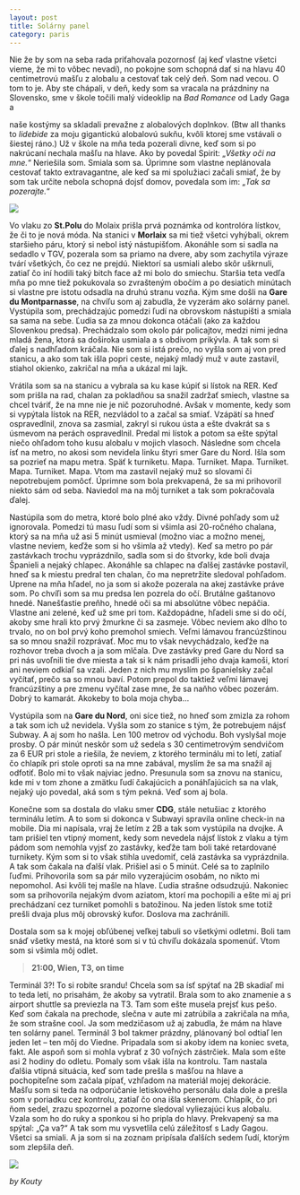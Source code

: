 ```yaml
---
layout: post
title: Solárny panel
category: paris
---
```


Nie že by som na seba rada priťahovala pozornosť (aj keď vlastne všetci vieme, že mi to vôbec nevadí), no pokojne som schopná dať si na hlavu 40 centimetrovú mašľu z alobalu a cestovať tak celý deň. Som nad vecou. O tom to je. Aby ste chápali, v deň, kedy som sa vracala na prázdniny na Slovensko, sme v škole točili malý videoklip na *Bad Romance* od Lady Gaga a
<!--more-->

naše kostýmy sa skladali prevažne z alobalových doplnkov. (Btw all thanks to *lidebide* za moju gigantickú alobalovú sukňu, kvôli ktorej sme vstávali o šiestej ráno.) Už v škole na mňa teda  pozerali divne, keď som si po nakrúcaní nechala mašľu na hlave. Ako by povedal Spirit: „*Všetky oči na mne.*“ Neriešila som. Smiala som sa. Úprimne som vlastne neplánovala cestovať takto extravagantne, ale keď sa mi spolužiaci začali smiať, že by som tak určite nebola schopná dojsť domov, povedala som im: „*Tak sa pozerajte.*“

![](https://www.dropbox.com/s/xffafnh6ldjsnpt/2015-12-18%2001.54.19%201.jpg?dl=1)

Vo vlaku zo **St.Polu** do Molaix prišla prvá poznámka od kontrolóra lístkov, že či to je nová móda. Na stanici v **Morlaix** sa mi tiež všetci vyhýbali, okrem staršieho páru, ktorý si nebol istý nástupišťom. Akonáhle som si sadla na sedadlo v TGV, pozerala som sa priamo na dvere, aby som zachytila výraze tvárí všetkých, čo cez ne prejdú. Niektorí sa usmiali alebo skôr uškrnuli, zatiaľ čo iní hodili taký bitch face až mi bolo do smiechu. Staršia teta vedľa mňa po mne tiež pokukovala so zvrašteným obočím a po desiatich minútach si vlastne pre istotu odsadla na druhú stranu vozňa. Kým sme došli na **Gare du Montparnasse**, na chvíľu som aj zabudla, že vyzerám ako solárny panel. Vystúpila som, prechádzajúc pomedzi ľudí na obrovskom nástupišti a smiala sa sama na sebe. Ľudia sa za mnou dokonca otáčali (ako za každou Slovenkou predsa). Prechádzalo som okolo pár policajtov, medzi nimi jedna mladá žena, ktorá sa doširoka usmiala a s obdivom prikývla. A tak som si ďalej s nadhľadom kráčala. Nie som si istá prečo, no vyšla som aj von pred stanicu, a ako som tak išla popri ceste, nejaký mladý muž v aute zastavil, stiahol okienko, zakričal na mňa a ukázal mi lajk.

Vrátila som sa na stanicu a vybrala sa ku kase kúpiť si lístok na RER. Keď som prišla na rad, chalan za pokladňou sa snažil zadržať smiech, vlastne sa chcel tváriť, že na mne nie je nič pozoruhodné. Avšak v momente, kedy som si vypýtala lístok na RER, nezvládol to a začal sa smiať. Vzápätí sa hneď ospravedlnil, znova sa zasmial, zakryl si rukou ústa a ešte dvakrát sa s úsmevom na perách ospravedlnil. Predal mi lístok a potom sa ešte spýtal niečo ohľadom toho kusu alobalu v mojich vlasoch. Následne som chcela ísť na metro, no akosi som nevidela linku štyri smer Gare du Nord. Išla som sa pozrieť na mapu metra. Späť k turniketu. Mapa. Turniket. Mapa. Turniket. Mapa. Turniket. Mapa. Vtom ma zastavil nejaký muž so slovami či nepotrebujem pomôcť. Úprimne som bola prekvapená, že sa mi prihovoril niekto sám od seba. Naviedol ma na môj turniket a tak som pokračovala ďalej.

Nastúpila som do metra, ktoré bolo plné ako vždy. Divné pohľady som už ignorovala. Pomedzi tú masu ľudí som si všimla asi 20-ročného chalana, ktorý sa na mňa už asi 5 minút usmieval (možno viac a možno menej, vlastne neviem, keďže som si ho všimla až vtedy). Keď sa metro po pár zastávkach trochu vyprázdnilo, sadla som si do štvorky, kde boli dvaja Španieli a nejaký chlapec. Akonáhle sa chlapec na ďalšej zastávke postavil, hneď sa k miestu predral ten chalan, čo ma nepretržite sledoval pohľadom. Uprene na mňa hľadel, no ja som si akože pozerala na akej zastávke práve som. Po chvíľi som sa mu predsa len pozrela do očí. Brutálne gaštanovo hnedé. Nanešťastie preňho, hnedé oči sa mi absolútne vôbec nepáčia. Vlastne ani zelené, keď už sme pri tom. Každopádne, hľadeli sme si do očí, akoby sme hrali kto prvý žmurkne či sa zasmeje. Vôbec neviem ako dlho to trvalo, no on bol prvý koho premohol smiech. Veľmi lámavou francúzštinou sa so mnou snažil rozprávať. Moc mu to však nevychádzalo, keďže na rozhovor treba dvoch a ja som mlčala. Dve zastávky pred Gare du Nord sa pri nás uvoľnili tie dve miesta a tak si k nám prisadli jeho dvaja kamoši, ktorí ani neviem odkiaľ sa vzali. Jeden z nich mu myslím po španielsky začal vyčítať, prečo sa so mnou baví. Potom prepol do taktiež veľmi lámavej francúzštiny a pre zmenu vyčítal zase mne, že sa naňho vôbec pozerám. Dobrý to kamarát. Akokeby to bola moja chyba...

Vystúpila som na **Gare du Nord**, oni síce tiež, no hneď som zmizla za rohom a tak som ich už nevidela. Vyšla som zo stanice s tým, že potrebujem nájsť Subway. A aj som ho našla. Len 100 metrov od východu. Boh vyslyšal moje prosby. O pár minút neskôr som už sedela s 30 centimetrovým sendvičom za 6 EUR pri stole a riešila, že neviem, z ktorého terminálu mi to letí, zatiaľ čo chlapík pri stole oproti sa na mne zabával, myslím že sa ma snažil aj odfotiť. Bolo mi to však najviac jedno. Presunula som sa znovu na stanicu, kde mi v tom zhone a zmätku ľudí čakajúcich a ponáhľajúcich sa na vlak, nejaký ujo povedal, aká som s tým pekná. Veď som aj bola.

Konečne som sa dostala do vlaku smer **CDG**, stále netušiac z ktorého terminálu letím. A to som si dokonca v Subwayi spravila online check-in na mobile. Dia mi napísala, vraj že letím z 2B a tak som vystúpila na dvojke. A tam prišiel ten vtipný moment, kedy som nevedela nájsť lístok z vlaku a tým pádom som nemohla vyjsť zo zastávky, keďže tam boli také retardované turnikety. Kým som si to však stihla uvedomiť, celá zastávka sa vyprázdnila. A tak som čakala na ďalší vlak. Prišiel asi o 5 minút. Celé sa to zaplnilo ľuďmi. Prihovorila som sa pár milo vyzerajúcim osobám, no nikto mi nepomohol. Asi kvôli tej mašle na hlave. Ľudia strašne odsudzujú. Nakoniec som sa prihovorila nejakým dvom aziatom, ktorí ma pochopili a ešte mi aj pri prechádzaní cez turniket pomohli s batožinou. Na jeden lístok sme totiž prešli dvaja plus môj obrovský kufor. Doslova ma zachránili.

Dostala som sa k mojej obľúbenej veľkej tabuli so všetkými odletmi. Boli tam snáď všetky mestá, na ktoré som si v tú chvíľu dokázala spomenúť. Vtom som si všimla môj odlet.

>**21:00, Wien, T3, on time**

Terminál 3?! To si robíte srandu! Chcela som sa ísť spýtať na 2B skadiaľ mi to teda letí, no prisahám, že akoby sa vytratil. Brala som to ako znamenie a s airport shuttle sa previezla na T3. Tam som ešte musela prejsť kus pešo. Keď som čakala na prechode, slečna v aute mi zatrúbila a zakričala na mňa, že som strašne cool. Ja som medzičasom už aj zabudla, že mám na hlave ten solárny panel. Terminál 3 bol takmer prázdny, plánovaný bol odtiaľ len jeden let – ten môj do Viedne. Pripadala som si akoby idem na koniec sveta, fakt. Ale aspoň som si mohla vybrať z 30 voľných zástrčiek. Mala som ešte asi 2 hodiny do odletu. Pomaly som však išla na kontrolu. Tam nastala ďalšia vtipná situácia, keď som tade prešla s mašľou na hlave a pochopiteľne som začala pípať, vzhľadom na materiál mojej dekorácie. Mašľu som si teda na odporúčanie letiskového personálu dala dole a prešla som v poriadku cez kontrolu, zatiaľ čo ona išla skenerom. Chlapík, čo pri ňom sedel, zrazu spozornel a pozorne sledoval vyliezajúci kus alobalu. Vzala som ho do ruky a sponkou si ho pripla do hlavy. Prekvapený sa ma spýtal: „Ça va?“ A tak som mu vysvetlila celú záležitosť s Lady Gagou. Všetci sa smiali. A ja som si na zoznam pripísala ďalších sedem ľudí, ktorým som zlepšila deň.

![](https://www.dropbox.com/s/5o6bwzbl1wbeega/2016-03-28%2003.11.23%201.jpg?dl=1)

*by Kouty*
